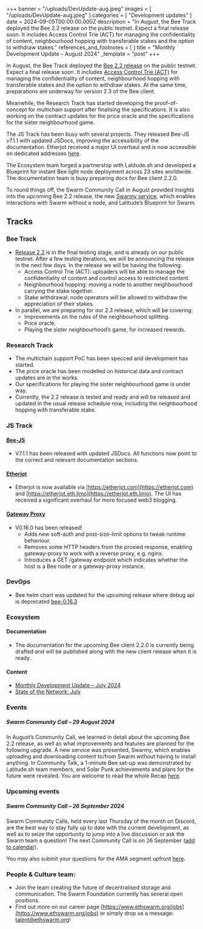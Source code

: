 +++
banner = "/uploads/DevUpdate-aug.jpeg"
images = [ "/uploads/DevUpdate-aug.jpeg" ]
categories = [ "Development updates" ]
date = 2024-09-05T00:00:00.000Z
description = "In August, the Bee Track deployed the Bee 2.2 release on the public testnet. Expect a final release soon. It includes Access Control Trie (ACT) for managing the confidentiality of content, neighbourhood hopping with transferable stakes and the option to withdraw stakes."
references_and_footnotes = [ ]
title = "Monthly Development Update – August 2024"
_template = "post"
+++


In August, the Bee Track deployed the [Bee 2.2 release](https://github.com/ethersphere/bee/releases) on the public testnet. Expect a final release soon. It includes [Access Control Trie (ACT)](https://docs.ethswarm.org/docs/learn/technology/act) for managing the confidentiality of content, neighbourhood hopping with transferable stakes and the option to withdraw stakes. At the same time, preparations are underway for version 2.3 of the Bee client.

Meanwhile, the Research Track has started developing the proof-of-concept for multichain support after finalising the specifications. It is also working on the contract updates for the price oracle and the specifications for the sister neighbourhood game.

The JS Track has been busy with several projects. They released Bee-JS v7.1.1 with updated JSDocs, improving the accessibility of the documentation. Etherjot received a major UI overhaul and is now accessible on dedicated addresses [here](https://etherjot.com).

The Ecosystem team forged a partnership with Latitude.sh and developed a Blueprint for instant Bee light node deployment across 23 sites worldwide. The documentation team is busy preparing docs for Bee client 2.2.0.

To round things off, the Swarm Community Call in August provided insights into the upcoming Bee 2.2 release, the new [Swarmy service](https://swarmy.cloud), which enables interactions with Swarm without a node, and Latitude’s Blueprint for Swarm.


## Tracks


### Bee Track  
* [Release 2.2](https://github.com/ethersphere/bee/releases) is in the final testing stage, and is already on our public testnet. After a few testing iterations, we will be announcing the release in the next few days. In the release we will be having the following:
    * Access Control Trie (ACT): uploaders will be able to manage the confidentiality of content and control access to restricted content.
    * Neighbourhood hopping: moving a node to another neighbourhood carrying the stake together.
    * Stake withdrawal: node operators will be allowed to withdraw the appreciation of their stakes.
* In parallel, we are preparing for our 2.3 release, which will be covering:
    * Improvements on the rules of the neighbourhood splitting.
    * Price oracle.
    * Playing the sister neighbourhood’s game, for increased rewards.


### Research Track 
* The multichain support PoC has been specced and development has started. 
* The price oracle has been modelled on historical data and contract updates are in the works. 
* Our specifications for playing the sister neighbourhood game is under way. 
* Currently, the 2.2 release is tested and ready and will be released and updated in the usual release schedule now, including the neighbourhood hopping with transferable stake. 


### JS Track 


#### [Bee-JS](https://github.com/ethersphere/bee-js)
* V7.1.1 has been released with updated JSDocs. All functions now point to the correct and relevant documentation sections.


#### [Etherjot](https://github.com/ethersphere/etherjot-web)
* Etherjot is now available via [https://etherjot.com](https://etherjot.com) and [https://etherjot.eth.limo](https://etherjot.eth.limo). The UI has received a significant overhaul for more focused web3 blogging.

#### [Gateway Proxy](https://github.com/ethersphere/gateway-proxy)
* V0.16.0 has been released!
    * Adds new soft-auth and post-size-limit options to tweak runtime behaviour.
    * Removes some HTTP headers from the proxied response, enabling gateway-proxy to work with a reverse proxy, e.g. nginx.
    * Introduces a GET /gateway endpoint which indicates whether the host is a Bee node or a gateway-proxy instance.

### DevOps 
* Bee helm chart was updated for the upcoming release where debug api is deprecated [bee-0.16.3](https://github.com/ethersphere/helm/releases)



### Ecosystem 
#### Documentation 
* The documentation for the upcoming Bee client 2.2.0 is currently being drafted and will be published along with the new client release when it is ready.


#### Content 
* [Monthly Development Update – July 2024](https://blog.ethswarm.org/foundation/2024/monthly-development-update-july-2024/)
* [State of the Network: July](https://blog.ethswarm.org/foundation/2024/state-of-the-network-july-2024/)




### Events 


##### **Swarm Community Call – 29 August 2024**

In August’s Community Call, we learned in detail about the upcoming Bee 2.2 release, as well as what improvements and features are planned for the following upgrade. A new service was presented, Swarmy, which enables uploading and downloading content to/from Swarm without having to install anything. In Community Talk, a 1-minute Bee set-up was demonstrated by Latitude.sh team members, and Solar Punk achievements and plans for the future were revealed. You are welcome to read the whole Recap [here](https://blog.ethswarm.org/foundation/2024/swarm-community-call-29-august-recap/). 


### Upcoming events


##### **Swarm Community Call – 26 September 2024**

Swarm Community Calls, held every last Thursday of the month on Discord, are the best way to stay fully up to date with the current development, as well as to seize the opportunity to jump into a live discussion or ask the Swarm team a question! The next Community Call is on 26 September ([add to calendar](https://www.addevent.com/event/rS22652644)).

You may also submit your questions for the AMA segment upfront [here](https://airtable.com/appNS3aNAw7rihPeg/shrBRyrMkXFsJvLS3)**.**


### People & Culture team:
* Join the team creating the future of decentralised storage and communication. The Swarm Foundation currently has several open positions. 
* Find out more on our career page [https://www.ethswarm.org/jobs](https://www.ethswarm.org/jobs) or simply drop us a message: talent@ethswarm.org!